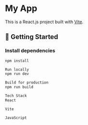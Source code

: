 # My App

This is a React.js project built with [Vite](https://vitejs.dev/).

## 🚀 Getting Started

### Install dependencies
```bash
npm install

Run locally
npm run dev

Build for production
npm run build

Tech Stack
React

Vite

JavaScript
